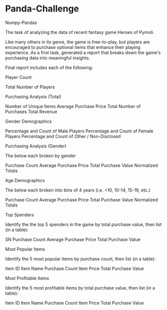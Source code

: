 # Panda-Challenge
Numpy-Pandas

The task of analyzing the data of recent fantasy game Heroes of Pymoli.

Like many others in its genre, the game is free-to-play, but players are encouraged to purchase optional items that enhance their playing experience. As a first task, generated a report that breaks down the game's purchasing data into meaningful insights.

Final report includes each of the following:


Player Count


Total Number of Players



Purchasing Analysis (Total)


Number of Unique Items
Average Purchase Price
Total Number of Purchases
Total Revenue



Gender Demographics


Percentage and Count of Male Players
Percentage and Count of Female Players
Percentage and Count of Other / Non-Disclosed



Purchasing Analysis (Gender)


The below each broken by gender


Purchase Count
Average Purchase Price
Total Purchase Value
Normalized Totals





Age Demographics


The below each broken into bins of 4 years (i.e. <10, 10-14, 15-19, etc.)


Purchase Count
Average Purchase Price
Total Purchase Value
Normalized Totals





Top Spenders


Identify the the top 5 spenders in the game by total purchase value, then list (in a table):


SN
Purchase Count
Average Purchase Price
Total Purchase Value





Most Popular Items


Identify the 5 most popular items by purchase count, then list (in a table):


Item ID
Item Name
Purchase Count
Item Price
Total Purchase Value





Most Profitable Items


Identify the 5 most profitable items by total purchase value, then list (in a table):


Item ID
Item Name
Purchase Count
Item Price
Total Purchase Value
